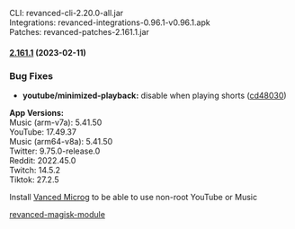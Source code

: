 CLI: revanced-cli-2.20.0-all.jar  
Integrations: revanced-integrations-0.96.1-v0.96.1.apk  
Patches: revanced-patches-2.161.1.jar  

#### [2.161.1](https://github.com/revanced/revanced-patches/compare/v2.161.0...v2.161.1) (2023-02-11)
### Bug Fixes
* **youtube/minimized-playback:** disable when playing shorts ([cd48030](https://github.com/revanced/revanced-patches/commit/cd48030cada3666d0159ad25711c20045a8a70c7))

  
**App Versions:**  
Music (arm-v7a): 5.41.50  
YouTube: 17.49.37  
Music (arm64-v8a): 5.41.50  
Twitter: 9.75.0-release.0  
Reddit: 2022.45.0  
Twitch: 14.5.2  
Tiktok: 27.2.5  

Install [Vanced Microg](https://github.com/TeamVanced/VancedMicroG/releases) to be able to use non-root YouTube or Music  

[revanced-magisk-module](https://github.com/j-hc/revanced-magisk-module)  
